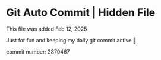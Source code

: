 # Git Auto Commit | Hidden File

This file was added Feb 12, 2025

Just for fun and keeping my daily git commit active 🤪

commit number: 2870467
